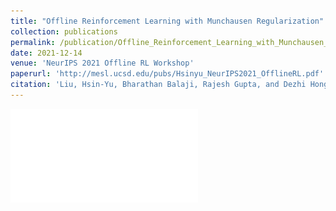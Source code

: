 ```yaml
---
title: "Offline Reinforcement Learning with Munchausen Regularization"
collection: publications
permalink: /publication/Offline_Reinforcement_Learning_with_Munchausen_Regularization
date: 2021-12-14
venue: 'NeurIPS 2021 Offline RL Workshop'
paperurl: 'http://mesl.ucsd.edu/pubs/Hsinyu_NeurIPS2021_OfflineRL.pdf'
citation: 'Liu, Hsin-Yu, Bharathan Balaji, Rajesh Gupta, and Dezhi Hong. (2021). &quot; Offline Reinforcement Learning with Munchausen Regularization &quot; <i>Offline Reinforcement Learning Workshop at Neural Information Processing Systems, 2021 (NeurIPS 2021)</i>. '
---
```


![Aggregated bootstrapped metrics](images/rliable_1.pdf?raw=true "BRL algorithm Performance Comparison")